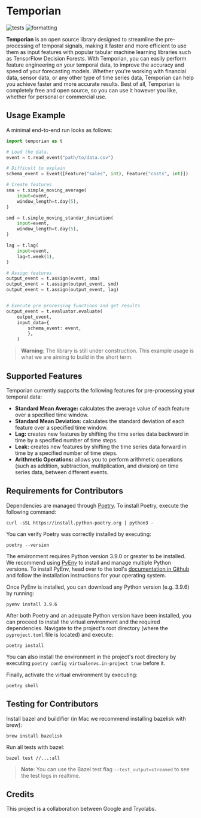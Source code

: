 # Temporian

![tests](https://github.com/google/temporian/actions/workflows/test.yaml/badge.svg) ![formatting](https://github.com/google/temporian/actions/workflows/formatting.yaml/badge.svg)


**Temporian** is an open source library designed to streamline the pre-processing of temporal signals, making it faster and more efficient to use them as input features with popular tabular machine learning libraries such as TensorFlow Decision Forests. With Temporian, you can easily perform feature engineering on your temporal data, to improve the accuracy and speed of your forecasting models. Whether you're working with financial data, sensor data, or any other type of time series data, Temporian can help you achieve faster and more accurate results. Best of all, Temporian is completely free and open source, so you can use it however you like, whether for personal or commercial use.



## Usage Example

A minimal end-to-end run looks as follows:

```python
import temporian as t

# Load the data.
event = t.read_event("path/to/data.csv")

# Difficult to explain
schema_event = Event([Feature("sales", int), Feature("costs", int)])

# Create features
sma = t.simple_moving_average(
    input=event,
    window_length=t.day(5),
)

smd = t.simple_moving_standar_deviation(
    input=event,
    window_length=t.day(5),
)

lag = t.lag(
    input=event,
    lag=t.week(1),
)

# Assign features
output_event = t.assign(event, sma)
output_event = t.assign(output_event, smd)
output_event = t.assign(output_event, lag)


# Execute pre processing functions and get results
output_event = t.evaluator.evaluate(
    output_event,
    input_data={
        schema_event: event,
        },
    )

```

>__Warning__: The library is still under construction. This example usage is what we are aiming to build in the short term.

## Supported Features
Temporian currently supports the following features for pre-processing your temporal data:

* **Standard Mean Average:** calculates the average value of each feature over a specified time window.
* **Standard Mean Deviation:** calculates the standard deviation of each feature over a specified time window.
* **Lag:** creates new features by shifting the time series data backward in time by a specified number of time steps.
* **Leak:** creates new features by shifting the time series data forward in time by a specified number of time steps.
* **Arithmetic Operations:** allows you to perform arithmetic operations (such as addition, subtraction, multiplication, and division) on time series data, between different events.



## Requirements for Contributors

Dependencies are managed through [Poetry](https://python-poetry.org/). To
install Poetry, execute the following command:

```shell
curl -sSL https://install.python-poetry.org | python3 -
```

You can verify Poetry was correctly installed by executing:

```shell
poetry --version
```

The environment requires Python version 3.9.0 or greater to be installed. We
recommend using [PyEnv](https://github.com/pyenv/pyenv#installation) to install
and manage multiple Python versions. To install PyEnv, head over to the tool's
[documentation in Github](https://github.com/pyenv/pyenv#installation) and follow the
installation instructions for your operating system.

Once PyEnv is installed, you can download any Python version (e.g. 3.9.6) by
running:

```shell
pyenv install 3.9.6
```

After both Poetry and an adequate Python version have been installed, you can
proceed to install the virtual environment and the required dependencies.
Navigate to the project's root directory (where the `pyproject.toml` file is
located) and execute:

```shell
poetry install
```

You can also install the environment in the project's root directory by
executing `poetry config virtualenvs.in-project true` before it.

Finally, activate the virtual environment by executing:

```shell
poetry shell
```

## Testing for Contributors

Install bazel and buildifier (in Mac we recommend installing bazelisk with brew):

```shell
brew install bazelisk
```

Run all tests with bazel:

```shell
bazel test //...:all
```

>__Note__: You can use the Bazel test flag `--test_output=streamed` to see the test logs in realtime.

## Credits

This project is a collaboration between Google and Tryolabs.
